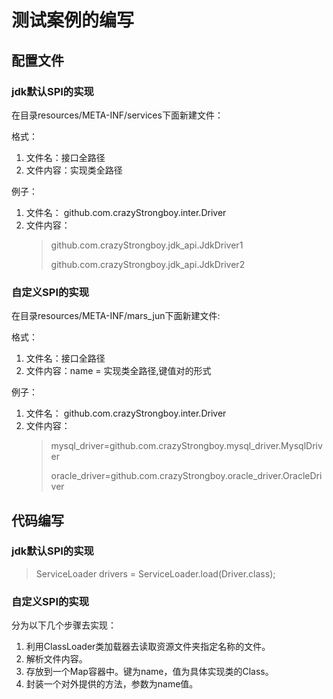# 测试案例的编写

## 配置文件
### jdk默认SPI的实现

在目录resources/META-INF/services下面新建文件：

格式：

1. 文件名：接口全路径
2. 文件内容：实现类全路径

例子：

1. 文件名： github.com.crazyStrongboy.inter.Driver
2. 文件内容： 
    > github.com.crazyStrongboy.jdk_api.JdkDriver1
    > 
	>github.com.crazyStrongboy.jdk_api.JdkDriver2



### 自定义SPI的实现
在目录resources/META-INF/mars_jun下面新建文件:


格式：

1. 文件名：接口全路径
2. 文件内容：name = 实现类全路径,键值对的形式

例子：

1. 文件名： github.com.crazyStrongboy.inter.Driver
2. 文件内容： 
    > mysql_driver=github.com.crazyStrongboy.mysql_driver.MysqlDriver
    > 
	>oracle_driver=github.com.crazyStrongboy.oracle_driver.OracleDriver

## 代码编写
### jdk默认SPI的实现



>ServiceLoader<Driver> drivers = ServiceLoader.load(Driver.class);


### 自定义SPI的实现

分为以下几个步骤去实现：

1. 利用ClassLoader类加载器去读取资源文件夹指定名称的文件。
2. 解析文件内容。 
3. 存放到一个Map容器中。键为name，值为具体实现类的Class。
4. 封装一个对外提供的方法，参数为name值。
